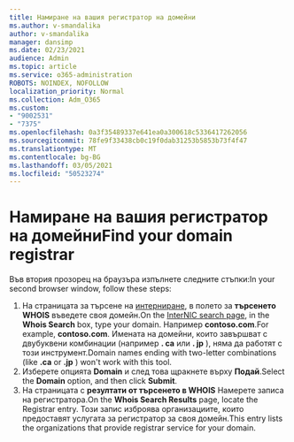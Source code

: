 ```yaml
---
title: Намиране на вашия регистратор на домейни
ms.author: v-smandalika
author: v-smandalika
manager: dansimp
ms.date: 02/23/2021
audience: Admin
ms.topic: article
ms.service: o365-administration
ROBOTS: NOINDEX, NOFOLLOW
localization_priority: Normal
ms.collection: Adm_O365
ms.custom:
- "9002531"
- "7375"
ms.openlocfilehash: 0a3f35489337e641ea0a300618c5336417262056
ms.sourcegitcommit: 78fe9f33438cb0c19f0dab31253b5853b73f4f47
ms.translationtype: MT
ms.contentlocale: bg-BG
ms.lasthandoff: 03/05/2021
ms.locfileid: "50523274"
---
```

# <a name="find-your-domain-registrar"></a><span data-ttu-id="798f2-102">Намиране на вашия регистратор на домейни</span><span class="sxs-lookup"><span data-stu-id="798f2-102">Find your domain registrar</span></span>

<span data-ttu-id="798f2-103">Във втория прозорец на браузъра изпълнете следните стъпки:</span><span class="sxs-lookup"><span data-stu-id="798f2-103">In your second browser window, follow these steps:</span></span>

1. <span data-ttu-id="798f2-104">На страницата за търсене на [интерниране](https://lookup.icann.org/), в полето за **търсенето WHOIS** въведете своя домейн.</span><span class="sxs-lookup"><span data-stu-id="798f2-104">On the [InterNIC search page](https://lookup.icann.org/), in the **Whois Search** box, type your domain.</span></span> <span data-ttu-id="798f2-105">Например **contoso.com**.</span><span class="sxs-lookup"><span data-stu-id="798f2-105">For example, **contoso.com**.</span></span> <span data-ttu-id="798f2-106">Имената на домейни, които завършват с двубуквени комбинации (например **. ca** или **. jp** ), няма да работят с този инструмент.</span><span class="sxs-lookup"><span data-stu-id="798f2-106">Domain names ending with two-letter combinations (like **.ca** or **.jp** ) won't work with this tool.</span></span>
2. <span data-ttu-id="798f2-107">Изберете опцията **Domain** и след това щракнете върху **Подай**.</span><span class="sxs-lookup"><span data-stu-id="798f2-107">Select the **Domain** option, and then click **Submit**.</span></span>
3. <span data-ttu-id="798f2-108">На страницата с **резултати от търсенето в WHOIS** Намерете записа на регистратора.</span><span class="sxs-lookup"><span data-stu-id="798f2-108">On the **Whois Search Results** page, locate the Registrar entry.</span></span> <span data-ttu-id="798f2-109">Този запис изброява организациите, които предоставят услугата за регистратор за своя домейн.</span><span class="sxs-lookup"><span data-stu-id="798f2-109">This entry lists the organizations that provide registrar service for your domain.</span></span>
